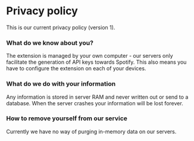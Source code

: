 # Privacy policy

This is our current privacy policy (version 1).

### What do we know about you?

The extension is managed by your own computer - our servers only facilitate the generation of API keys towards Spotify.
This also means you have to configure the extension on each of your devices.

### What do we do with your information

Any information is stored in server RAM and never written out or send to a database. When the server crashes your information will be lost forever.

### How to remove yourself from our service

Currently we have no way of purging in-memory data on our servers.

